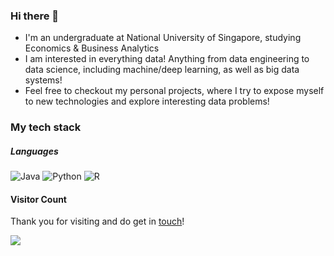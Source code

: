 ### Hi there 👋
 - I'm an undergraduate at National University of Singapore, studying Economics & Business Analytics
 - I am interested in everything data! Anything from data engineering to data science, including machine/deep learning, as well as big data systems!
 - Feel free to checkout my personal projects, where I try to expose myself to new technologies and explore interesting data problems!

### My tech stack

##### Languages
![Java](https://img.shields.io/badge/java-%23ED8B00.svg?style=for-the-badge&logo=java&logoColor=white)
![Python](https://img.shields.io/badge/python-3670A0?style=for-the-badge&logo=python&logoColor=ffdd54)
![R](https://img.shields.io/badge/r-%23276DC3.svg?style=for-the-badge&logo=r&logoColor=white)

#### Visitor Count

Thank you for visiting and do get in [touch](https://www.linkedin.com/in/alifnaufal/)!

![](https://komarev.com/ghpvc/?username=alif898&color=ff69b4&label=Visitors)
